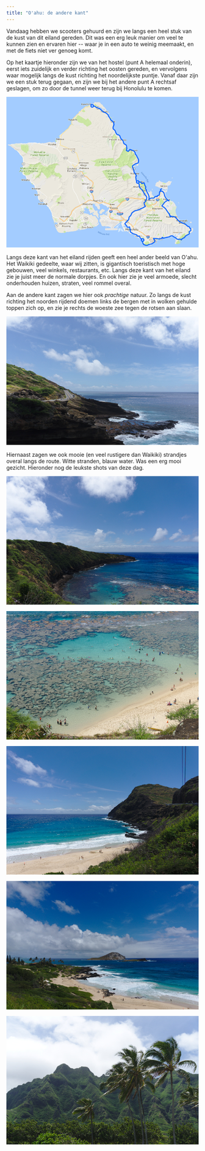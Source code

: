 ```yaml
---
title: "O'ahu: de andere kant"
---
```



Vandaag hebben we scooters gehuurd en zijn we langs een heel stuk van de kust
van dit eiland gereden. Dit was een erg leuk manier om veel te kunnen zien en
ervaren hier -- waar je in een auto te weinig meemaakt, en met de fiets niet ver
genoeg komt.

Op het kaartje hieronder zijn we van het hostel (punt A helemaal onderin), eerst
iets zuidelijk en verder richting het oosten gereden, en vervolgens waar
mogelijk langs de kust richting het noordelijkste puntje. Vanaf daar zijn we een
stuk terug gegaan, en zijn we bij het andere punt A rechtsaf geslagen, om zo
door de tunnel weer terug bij Honolulu te komen.

![De route](/images/day-15/route.png)

Langs deze kant van het eiland rijden geeft een heel ander beeld van O'ahu. Het
Waikiki gedeelte, waar wij zitten, is gigantisch toeristisch met hoge gebouwen,
veel winkels, restaurants, etc. Langs deze kant van het eiland zie je juist meer
de normale dorpjes. En ook hier zie je veel armoede, slecht onderhouden huizen,
straten, veel rommel overal. 

Aan de andere kant zagen we hier ook _prachtige_ natuur. Zo langs de kust
richting het noorden rijdend doemen links de bergen met in wolken gehulde toppen
zich op, en zie je rechts de woeste zee tegen de rotsen aan slaan.

![Links bergen, rechts zee, en de weg waar wij reden](/images/day-15/20180601_0043.jpg)

Hiernaast zagen we ook mooie (en veel rustigere dan Waikiki) strandjes overal
langs de route. Witte stranden, blauw water. Was een erg mooi gezicht. Hieronder
nog de leukste shots van deze dag.

![Hanauma Bay, een beschermd natuurgebied](/images/day-15/20180601_0027.jpg)

![Hanauma Bay strand](/images/day-15/20180601_0031.jpg)

![Strand, weet de naam niet](/images/day-15/20180601_0045.jpg)

![Veel kleine eilandjes liggen ook rondom het eiland](/images/day-15/20180601_0047.jpg)

![Bergen telkens links, helaas geen betere foto van kunnen maken](/images/day-15/20180601_0055.jpg)
